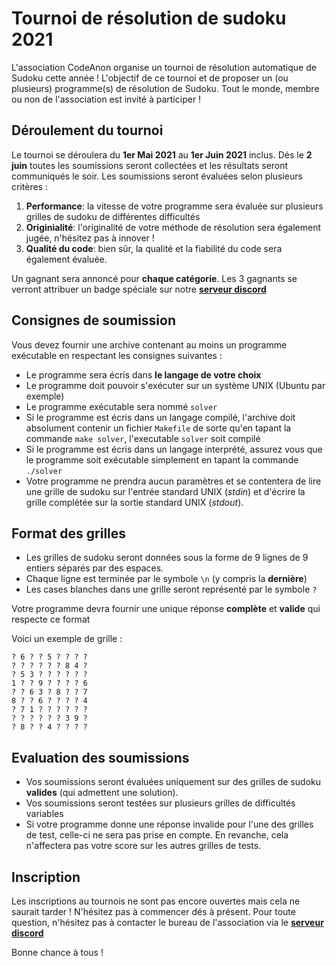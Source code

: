 # Tournoi de résolution de sudoku 2021

L'association CodeAnon organise un tournoi de résolution automatique de Sudoku cette année ! L'objectif de ce tournoi et de proposer un (ou plusieurs) programme(s) de résolution de Sudoku.
Tout le monde, membre ou non de l'association est invité à participer !

## Déroulement du tournoi

Le tournoi se déroulera du **1er Mai 2021** au **1er Juin 2021** inclus. Dés le **2 juin** toutes les soumissions seront collectées et les résultats seront communiqués le soir. Les soumissions seront évaluées selon plusieurs critères :

1. **Performance**: la vitesse de votre programme sera évaluée sur plusieurs grilles de sudoku de différentes difficultés
2. **Originialité**: l'originalité de votre méthode de résolution sera également jugée, n'hésitez pas à innover !
3. **Qualité du code**: bien sûr, la qualité et la fiabilité du code sera également évaluée.

Un gagnant sera annoncé pour **chaque catégorie**. Les 3 gagnants se verront attribuer un badge spéciale sur notre **[serveur discord](https://codeanon.org/discord/)**


## Consignes de soumission

Vous devez fournir une archive contenant au moins un programme exécutable en respectant les consignes suivantes :
+ Le programme sera écris dans **le langage de votre choix**
+ Le programme doit pouvoir s'exécuter sur un système UNIX (Ubuntu par exemple)
+ Le programme exécutable sera nommé `solver`
+ Si le programme est écris dans un langage compilé, l'archive doit absolument contenir un fichier `Makefile` de sorte qu'en tapant la commande `make solver`, l'executable `solver` soit compilé
+ Si le programme est écris dans un langage interprété, assurez vous que le programme soit exécutable simplement en tapant la commande `./solver`
+ Votre programme ne prendra aucun paramètres et se contentera de lire une grille de sudoku sur l'entrée standard UNIX (*stdin*) et d'écrire la grille complétée sur la sortie standard UNIX (*stdout*).
  
## Format des grilles

+ Les grilles de sudoku seront données sous la forme de 9 lignes de 9 entiers séparés par des espaces.
+ Chaque ligne est terminée par le symbole `\n` (y compris la **dernière**)
+ Les cases blanches dans une grille seront représenté par le symbole `?`
  
Votre programme devra fournir une unique réponse **complète** et **valide** qui respecte ce format

Voici un exemple de grille :

```
? 6 ? ? 5 ? ? ? ?
? ? ? ? ? ? 8 4 ?
? 5 3 ? ? ? ? ? ?
1 ? ? 9 ? ? ? ? 6
? ? 6 3 ? 8 ? ? 7
8 ? ? 6 ? ? ? ? 4
? 7 1 ? ? ? ? ? ?
? ? ? ? ? ? 3 9 ?
? 8 ? ? 4 ? ? ? ?
```

## Evaluation des soumissions

+ Vos soumissions seront évaluées uniquement sur des grilles de sudoku **valides** (qui admettent une solution).
+ Vos soumissions seront testées sur plusieurs grilles de difficultés variables
+ Si votre programme donne une réponse invalide pour l'une des grilles de test, celle-ci ne sera pas prise en compte. En revanche, cela n'affectera pas votre score sur les autres grilles de tests.

## Inscription

Les inscriptions au tournois ne sont pas encore ouvertes mais cela ne saurait tarder ! N'hésitez pas à commencer dés à présent.
Pour toute question, n'hésitez pas à contacter le bureau de l'association via le **[serveur discord](https://codeanon.org/discord)**

Bonne chance à tous !


